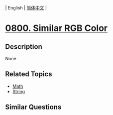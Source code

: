 
| English | [简体中文](README.md) |
# [0800. Similar RGB Color](https://leetcode-cn.com/problems/similar-rgb-color/)
## Description
None
## Related Topics
- [Math](https://leetcode-cn.com/tag/math)
- [String](https://leetcode-cn.com/tag/string)
## Similar Questions

